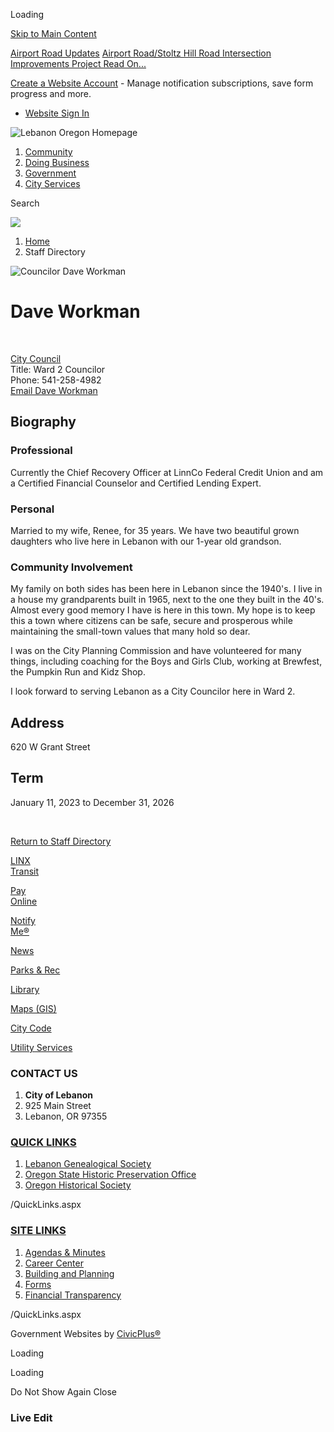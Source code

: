 Loading

[Skip to Main Content](https://www.lebanonoregon.gov/directory.aspx?EID=49%2F)

[Airport Road Updates](https://www.lebanonoregon.gov/AlertCenter.aspx) [Airport Road/Stoltz Hill Road Intersection Improvements Project Read On...](https://www.lebanonoregon.gov/625/Airport-RoadStoltz-Hill-Road-Intersectio)

[Create a Website Account](https://www.lebanonoregon.gov/MyAccount/ProfileCreate) - Manage notification subscriptions, save form progress and more.   

- [Website Sign In](https://www.lebanonoregon.gov/MyAccount)

![Lebanon Oregon Homepage](https://www.lebanonoregon.gov/ImageRepository/Document?documentID=712)

1. [Community](https://www.lebanonoregon.gov/31/Community)
2. [Doing Business](https://www.lebanonoregon.gov/35/Doing-Business)
3. [Government](https://www.lebanonoregon.gov/27/Government)
4. [City Services](https://www.lebanonoregon.gov/9/City-Services)

Search

![](https://www.lebanonoregon.gov/ImageRepository/Document?documentID=653)

1. [Home](https://www.lebanonoregon.gov)
2. Staff Directory

![Councilor Dave Workman](https://www.lebanonoregon.gov/ImageRepository/Document?documentID=564 "Councilor Dave Workman")

# Dave Workman

 

[City Council](https://www.lebanonoregon.gov/Directory.aspx?DID=36)  
Title: Ward 2 Councilor  
Phone: 541-258-4982  
[Email Dave Workman](mailto:dave.workman@lebanonoregon.gov)

## Biography

### Professional

Currently the Chief Recovery Officer at LinnCo Federal Credit Union and am a Certified Financial Counselor and Certified Lending Expert.

### Personal

Married to my wife, Renee, for 35 years. We have two beautiful grown daughters who live here in Lebanon with our 1-year old grandson.

### Community Involvement

My family on both sides has been here in Lebanon since the 1940's. I live in a house my grandparents built in 1965, next to the one they built in the 40's. Almost every good memory I have is here in this town. My hope is to keep this a town where citizens can be safe, secure and prosperous while maintaining the small-town values that many hold so dear.

I was on the City Planning Commission and have volunteered for many things, including coaching for the Boys and Girls Club, working at Brewfest, the Pumpkin Run and Kidz Shop.

I look forward to serving Lebanon as a City Councilor here in Ward 2.

## Address

620 W Grant Street

## Term

January 11, 2023 to December 31, 2026

 

[Return to Staff Directory](https://www.lebanonoregon.gov/Directory.aspx)

[LINX  
Transit](https://www.lebanonoregon.gov/415/Transportation)

[Pay  
Online](https://www.lebanonoregon.gov/430/Payment-Center)

[Notify  
Me®](https://www.lebanonoregon.gov/list.aspx)

[News](https://www.lebanonoregon.gov/civicalerts.aspx)

[Parks &amp; Rec](https://www.lebanonoregon.gov/371/Parks-Recreation)

[Library](https://www.lebanonoregon.gov/233/Library)

[Maps (GIS)](https://www.lebanonoregon.gov/243/Geographic-Information-System-GIS)

[City Code](https://library.municode.com/or/lebanon/codes/code_of_ordinances)

[Utility Services](https://www.lebanonoregon.gov/302/Utility-Services)

### CONTACT US

1. **City of Lebanon**
2. 925 Main Street
3. Lebanon, OR 97355

### [QUICK LINKS](https://www.lebanonoregon.gov/QuickLinks.aspx?CID=22)

1. [Lebanon Genealogical Society](https://www.usgennet.org/usa/or/town/lebanon)
2. [Oregon State Historic Preservation Office](https://www.oregon.gov/OPRD/HCD/SHPO/pages/index.aspx)
3. [Oregon Historical Society](https://www.ohs.org)

/QuickLinks.aspx

### [SITE LINKS](https://www.lebanonoregon.gov/QuickLinks.aspx?CID=17)

1. [Agendas &amp; Minutes](https://www.lebanonoregon.gov/496/Agendas-Minutes)
2. [Career Center](https://workforcenow.adp.com/mascsr/default/mdf/recruitment/recruitment.html?cid=caf6b2e0-d183-4999-9b27-498d14240864&ccId=19000101_000001&lang=en_US)
3. [Building and Planning](https://www.lebanonoregon.gov/339/Building-Inspection)
4. [Forms](https://www.lebanonoregon.gov/458/Forms-Applications)
5. [Financial Transparency](https://cleargov.com/oregon/linn/city/lebanon)

/QuickLinks.aspx

Government Websites by [CivicPlus®](https://connect.civicplus.com/referral)

Loading

Loading

Do Not Show Again Close

### Live Edit